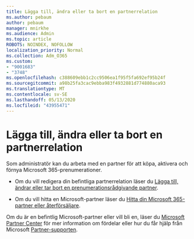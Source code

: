 ```yaml
---
title: Lägga till, ändra eller ta bort en partnerrelation
ms.author: pebaum
author: pebaum
manager: mnirkhe
ms.audience: Admin
ms.topic: article
ROBOTS: NOINDEX, NOFOLLOW
localization_priority: Normal
ms.collection: Adm_O365
ms.custom:
- "9001683"
- "3748"
ms.openlocfilehash: c388609ebb1c2cc9506ea1f95f5fa692ef95b24f
ms.sourcegitcommit: a98b25fa3cac9ebba983f4932881d774880aca93
ms.translationtype: MT
ms.contentlocale: sv-SE
ms.lasthandoff: 05/13/2020
ms.locfileid: "43955471"
---
```

# <a name="add-change-or-remove-a-partner-relationship"></a>Lägga till, ändra eller ta bort en partnerrelation

Som administratör kan du arbeta med en partner för att köpa, aktivera och förnya Microsoft 365-prenumerationer. 

- Om du vill redigera din befintliga partnerrelation läser du [Lägga till, ändrar eller tar bort en prenumerationsrådgivande partner](https://docs.microsoft.com/microsoft-365/admin/misc/add-partner?view=o365-worldwide).

- Om du vill hitta en Microsoft-partner läser du [Hitta din Microsoft 365-partner eller återförsäljare](https://docs.microsoft.com/microsoft-365/admin/manage/find-your-partner-or-reseller?view=o365-worldwide).

Om du är en befintlig Microsoft-partner eller vill bli en, läser du [Microsoft Partner Center](https://support.microsoft.com/help/4499930/partner-center-overview) för mer information om fördelar eller hur du får hjälp från Microsoft [Partner-supporten](https://aka.ms/partnersupport).
